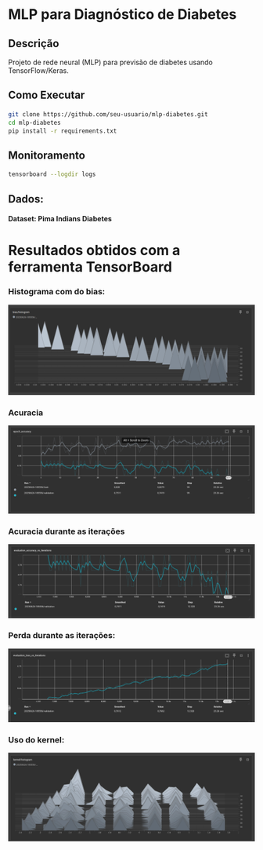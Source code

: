 # MLP para Diagnóstico de Diabetes

## Descrição
Projeto de rede neural (MLP) para previsão de diabetes usando TensorFlow/Keras.

## Como Executar
```bash
git clone https://github.com/seu-usuario/mlp-diabetes.git
cd mlp-diabetes
pip install -r requirements.txt 
```
## Monitoramento 

```bash 
tensorboard --logdir logs
```

## Dados:

#### Dataset: Pima Indians Diabetes

# Resultados obtidos com a ferramenta TensorBoard

### Histograma com do bias:
![img.png](img.png)
### Acuracia
![img_1.png](img_1.png)
### Acuracia durante as iterações
![img_2.png](img_2.png)
### Perda durante as iterações:
![img_3.png](img_3.png)
###   Uso do kernel:
![img_4.png](img_4.png)